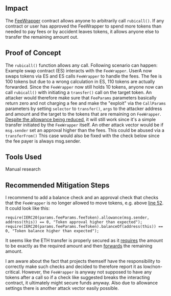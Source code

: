 ## Impact
The [FeeWrapper](https://github.com/code-423n4/2023-04-rubicon/blob/main/contracts/utilities/FeeWrapper.sol) contract allows anyone to arbitrarily call `rubicall()`. If any contract or user has approved the FeeWrapper to spend more tokens than needed to pay fees or by accident leaves tokens, it allows anyone else to transfer the remaining amount out.

## Proof of Concept
The `rubicall()` function allows any call. Following scenario can happen:
Example swap contract (ES) interacts with the `FeeWrapper`. UserA now swaps tokens via ES and ES calls `FeeWrapper` to handle the fees. The fee is 100 tokens but due to a wrong calculation in ES, 110 tokens are actually forwarded. Since the `FeeWrapper` now still holds 10 tokens, anyone now can call `rubicall()` with initiating a `transfer()` call on the target token. An attacker would therefore make sure that `FeeParams` parameters basically return zero and not charging a fee and make the "exploit" via the `CallParams` parameters by setting `selector` to `transfer()`, `args` to the attacker address and amount and the target to the tokens that are remaining on `FeeWrapper`. [Despite the allowance being reduced](https://github.com/code-423n4/2023-04-rubicon/blob/511636d889742296a54392875a35e4c0c4727bb7/contracts/utilities/FeeWrapper.sol#L105), it will still work since it's a simple transfer initiated by the `FeeWrapper` itself. An other attack vector would be if `msg.sender` set an approval higher than the fees. This could be abused via a `transferFrom()` This case would also be fixed with the check below since the fee payer is always msg.sender.

## Tools Used
Manual research

## Recommended Mitigation Steps
I recommend to add a balance check and an approval check that checks that the `FeeWrapper` is no longer allowed to move tokens, e.g. above [line 52](https://github.com/code-423n4/2023-04-rubicon/blob/511636d889742296a54392875a35e4c0c4727bb7/contracts/utilities/FeeWrapper.sol#L52). It could look like this:
```solidity
require(IERC20(params.feeParams.feeToken).allowance(msg.sender, address(this)) == 0, "Token approval higher than expected");
require(IERC20(params.feeParams.feeToken).balanceOf(address(this)) == 0, "Token balance higher than expected");
```
It seems like the ETH transfer is properly secured as it [requires](https://github.com/code-423n4/2023-04-rubicon/blob/511636d889742296a54392875a35e4c0c4727bb7/contracts/utilities/FeeWrapper.sol#L115) the amount to be exactly as the required amount and then [forwards](https://github.com/code-423n4/2023-04-rubicon/blob/511636d889742296a54392875a35e4c0c4727bb7/contracts/utilities/FeeWrapper.sol#L82) the remaining amount.

I am aware about the fact that projects themself have the responsibility to correctly make such checks and decided to therefore report it as low/non-critical. However, the `FeeWrapper` is anyway not supposed to have any tokens after a call so if a check like suggested breaks the interacting contract, it ultimately might secure funds anyway. Also due to allowance settings there is another attack vector easily possible.